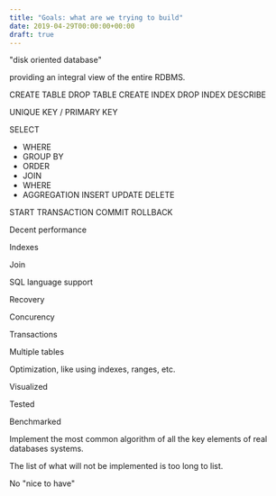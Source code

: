 ```yaml
---
title: "Goals: what are we trying to build"
date: 2019-04-29T00:00:00+00:00
draft: true
---
```


"disk oriented database"

providing an integral view of the entire RDBMS.

CREATE TABLE
DROP TABLE
CREATE INDEX
DROP INDEX
DESCRIBE

UNIQUE KEY / PRIMARY KEY

SELECT
* WHERE
* GROUP BY
* ORDER
* JOIN
* WHERE
* AGGREGATION
INSERT
UPDATE
DELETE

START TRANSACTION
COMMIT
ROLLBACK


Decent performance

Indexes

Join

SQL language support

Recovery

Concurency

Transactions

Multiple tables

Optimization, like using indexes, ranges, etc.

Visualized

Tested

Benchmarked

Implement the most common algorithm of all the key elements of real databases systems.

The list of what will not be implemented is too long to list.

No "nice to have"